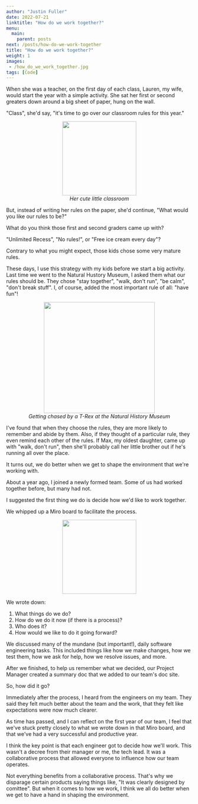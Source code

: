 ```yaml
---
author: "Justin Fuller"
date: 2022-07-21
linktitle: "How do we work together?"
menu:
  main:
    parent: posts
next: /posts/how-do-we-work-together
title: "How do we work together?"
weight: 1
images:
 - /how_do_we_work_together.jpg
tags: [Code]
---
```


When she was a teacher, on the first day of each class, Lauren, my wife, would start the year with a simple activity.
She sat her first or second greaters down around a big sheet of paper, hung on the wall.

<!--more-->

"Class", she'd say, "it's time to go over our classroom rules for this year."

<img src="/classroom.jpg" style="margin: auto; display: block; height: 200px; width: auto;" height="100" width="auto" />
<em style="text-align: center; display: block;">
  Her cute little classroom
</em>


But, instead of writing her rules on the paper, she'd continue, "What would you like our rules to be?"

What do you think those first and second graders came up with?

"Unlimited Recess", "No rules!", or "Free ice cream every day"?

Contrary to what you might expect, those kids chose some very mature rules.

These days, I use this strategy with my kids before we start a big activity. 
Last time we went to the Natural Hustory Museum, I asked them what our rules should be.
They chose "stay together", "walk, don't run", "be calm", "don't break stuff". 
I, of course, added the most important rule of all: "have fun"!

<img src="/natural_history.jpg" style="margin: auto; display: block; height: 300px; width: auto;" height="100" width="auto" />
<em style="text-align: center; display: block;">
  Getting chased by a T-Rex at the Natural History Museum
</em>


I've found that when they choose the rules, they are more likely to remember and abide by them.
Also, if they thought of a particular rule, they even remind each other of the rules.
If Max, my oldest daughter, came up with "walk, don't run", then she'll probably call her little brother
out if he's running all over the place.

It turns out, we do better when we get to shape the environment that we're working with.

About a year ago, I joined a newly formed team. Some of us had worked together before,
but many had not. 

I suggested the first thing we do is decide how we'd like to work together.

We whipped up a Miro board to facilitate the process.

<img src="/miro.png" style="margin: auto; display: block; height: 200px; width: auto;" height="100" width="auto" />

We wrote down:

1. What things do we do?
2. How do we do it now (if there is a process)?
3. Who does it?
4. How would we like to do it going forward?

We discussed many of the mundane (but important!), daily software engineering tasks. This included things like how we make changes, how we test them,
how we ask for help, how we resolve issues, and more.

After we finished, to help us remember what we decided, our Project Manager created a summary doc that we added to our team's doc site.

So, how did it go?

Immediately after the process, I heard from the engineers on my team. They said they felt much better
about the team and the work, that they felt like expectations were now much clearer.

As time has passed, and I can reflect on the first year of our team, I feel that we've stuck pretty closely
to what we wrote down in that Miro board, and that we've had a very successful and productive year.

I think the key point is that each engineer got to decide how we'll work. This wasn't a decree from their
manager or me, the tech lead. It was a collaborative process that allowed everyone to influence how
our team operates.

Not everything benefits from a collaborative process. That's why we disparage certain products saying things like,
"It was clearly designed by comittee". But when it comes to how we work, I think we all do better when we get to
have a hand in shaping the environment.

